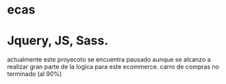 # ecas
# Jquery, JS, Sass.
actualmente este proyecoto se encuentra pausado aunque se alcanzo a realizar gran parte de la logica para este ecommerce.
carro de compras no terminado (al 90%)
